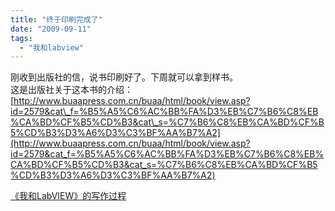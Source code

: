 ```yaml
---
title: "终于印刷完成了"
date: "2009-09-11"
tags: 
  - "我和labview"
---
```


刚收到出版社的信，说书印刷好了。下周就可以拿到样书。  
这是出版社关于这本书的介绍：  
[http://www.buaapress.com.cn/buaa/html/book/view.asp?id=2579&cat\_f=%B5%A5%C6%AC%BB%FA%D3%EB%C7%B6%C8%EB%CA%BD%CF%B5%CD%B3&cat\_s=%C7%B6%C8%EB%CA%BD%CF%B5%CD%B3%D3%A6%D3%C3%BF%AA%B7%A2](http://www.buaapress.com.cn/buaa/html/book/view.asp?id=2579&cat_f=%B5%A5%C6%AC%BB%FA%D3%EB%C7%B6%C8%EB%CA%BD%CF%B5%CD%B3&cat_s=%C7%B6%C8%EB%CA%BD%CF%B5%CD%B3%D3%A6%D3%C3%BF%AA%B7%A2)  
  
[《我和LabVIEW》的写作过程](blog/cns!5852D4F797C53FB6!4321.entry)
